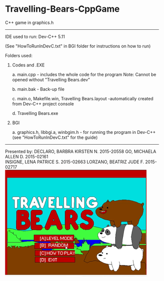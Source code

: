 # Travelling-Bears-CppGame
C++ game in graphics.h
**************************************************


IDE used to run: Dev-C++ 5.11

(See "HowToRunInDevC.txt" in BGI folder for instructions on how to run)

Folders used:

1. Codes and .EXE
	
	a. main.cpp - includes the whole code for the program
	   Note: Cannot be opened without "Travelling Bears.dev"
	
	b. main.bak - Back-up file

	c. main.o, Makefile.win, Travelling Bears.layout
	   -automatically created from Dev-C++ project console

	d. Travelling Bears.exe

2. BGI

	a. graphics.h, libbgi.a, winbgim.h - for running the program
	   in Dev-C++ (see "HowToRunInDevC.txt" for the guide)




**********************************************************************

Presented by:
			DECLARO, BARBRA KIRSTEN N.	2015-20558
			GO, MICHAELA ALLEN D.		2015-02161	
			INSIGNE, LENA PATRICE S.	2015-02663
			LORZANO, BEATRIZ JUDE F.	2015-02717
			![](tbears.gif)

